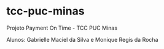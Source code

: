 # tcc-puc-minas
Projeto Payment On Time - TCC PUC Minas

Alunos: Gabrielle Maciel da Silva e Monique Regis da Rocha
